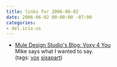 ```yaml
---
title: links for 2006-06-02
date: 2006-06-02 00:00:00 -07:00
categories:
- del.icio.us
---
```


<ul class="delicious">
	<li>
		<div class="delicious-link"><a href="http://weblog.muledesign.com/stable/voxy_4_you.php">Mule Design Studio's Blog: Voxy 4 You</a></div>
		<div class="delicious-extended">Mike says what I wanted to say.</div>
		<div class="delicious-tags">(tags: <a href="http://del.icio.us/torrez/vox">vox</a> <a href="http://del.icio.us/torrez/sixapart">sixapart</a>)</div>
	</li>
</ul>
